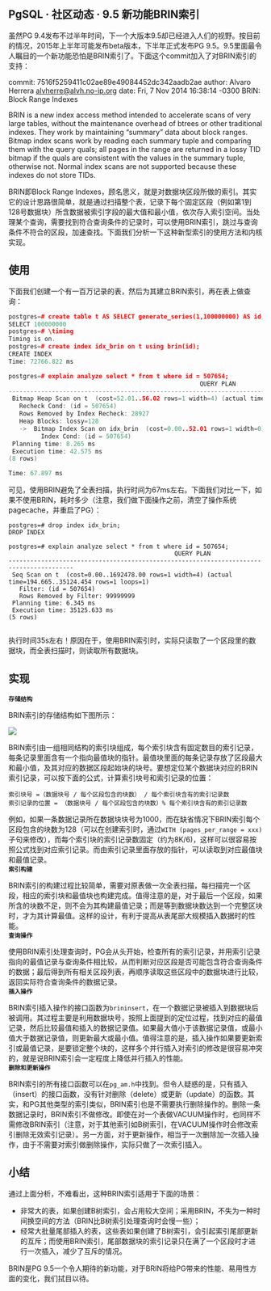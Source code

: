 ## PgSQL · 社区动态 · 9.5 新功能BRIN索引


虽然PG 9.4发布不过半年时间，下一个大版本9.5却已经进入人们的视野。按目前的情况，2015年上半年可能发布beta版本，下半年正式发布PG 9.5。9.5里面最令人瞩目的一个新功能恐怕是BRIN索引了。下面这个commit加入了对BRIN索引的支持：  


commit: 7516f5259411c02ae89e49084452dc342aadb2ae
author: Alvaro Herrera [alvherre@alvh.no-ip.org][1]
date: Fri, 7 Nov 2014 16:38:14 -0300
BRIN: Block Range Indexes  


BRIN is a new index access method intended to accelerate scans of very
large tables, without the maintenance overhead of btrees or other
traditional indexes.  They work by maintaining “summary” data about
block ranges.  Bitmap index scans work by reading each summary tuple and
comparing them with the query quals; all pages in the range are returned
in a lossy TID bitmap if the quals are consistent with the values in the
summary tuple, otherwise not.  Normal index scans are not supported
because these indexes do not store TIDs.  

BRIN即Block Range Indexes，顾名思义，就是对数据块区段所做的索引。其实它的设计思路很简单，就是通过扫描整个表，记录下每个固定区段（例如第1到128号数据块）所含数据被索引字段的最大值和最小值，依次存入索引空间。当处理某个查询，需要找到符合查询条件的记录时，可以使用BRIN索引，跳过与查询条件不符合的区段，加速查找。下面我们分析一下这种新型索引的使用方法和内核实现。  

## 使用


下面我们创建一个有一百万记录的表，然后为其建立BRIN索引，再在表上做查询：  

```cpp
postgres=# create table t AS SELECT generate_series(1,100000000) AS id;
SELECT 100000000
postgres=# \timing
Timing is on.
postgres=# create index idx_brin on t using brin(id);
CREATE INDEX
Time: 72766.822 ms

postgres=# explain analyze select * from t where id = 507654;
                                                     QUERY PLAN
-----------------------------------------------------------------------------------------
 Bitmap Heap Scan on t  (cost=52.01..56.02 rows=1 width=4) (actual time=26.046..41.431 rows=1 loops=1)
   Recheck Cond: (id = 507654)
   Rows Removed by Index Recheck: 28927
   Heap Blocks: lossy=128
   ->  Bitmap Index Scan on idx_brin  (cost=0.00..52.01 rows=1 width=0) (actual time=6.408..6.408 rows=1280 loops=1)
         Index Cond: (id = 507654)
 Planning time: 8.265 ms
 Execution time: 42.575 ms
(8 rows)

Time: 67.897 ms

```


可见，使用BRIN避免了全表扫描，执行时间为67ms左右。下面我们对比一下，如果不使用BRIN，耗时多少（注意，我们做下面操作之前，清空了操作系统pagecache，并重启了PG）：  

```LANG
postgres=# drop index idx_brin;
DROP INDEX

postgres=# explain analyze select * from t where id = 507654;
                                              QUERY PLAN
----------------------------------------------------------------------------------------
 Seq Scan on t  (cost=0.00..1692478.00 rows=1 width=4) (actual time=194.665..35124.454 rows=1 loops=1)
   Filter: (id = 507654)
   Rows Removed by Filter: 99999999
 Planning time: 6.345 ms
 Execution time: 35125.633 ms
(5 rows)


```


执行时间35s左右！原因在于，使用BRIN索引时，实际只读取了一个区段里的数据块，而全表扫描时，则读取所有数据块。  

## 实现 **`存储结构`**   


BRIN索引的存储结构如下图所示：  


![][0]  


BRIN索引由一组相同结构的索引块组成，每个索引块含有固定数目的索引记录，每条记录里面含有一个指向最值块的指针。最值块里面的每条记录存放了区段最大和最小值，及其对应的数据区段起始块的块号。要想定位某个数据块对应的BRIN索引记录，可以按下面的公式，计算索引块号和索引记录的位置：  

```LANG
索引块号 =（数据块号 / 每个区段包含的块数） / 每个索引块含有的索引记录数
索引记录的位置 = （数据块号 / 每个区段包含的块数）% 每个索引块含有的索引记录数

```


例如，如果一条数据记录所在数据块块号为1000，而在缺省情况下BRIN索引每个区段包含的块数为128（可以在创建索引时，通过`WITH (pages_per_range = xxx)`子句来修改），而每个索引块的索引记录数固定（约为8K/6)，这样可以很容易按照公式找到对应索引记录。而由索引记录里面存放的指针，可以读取到对应最值块和最值记录。   **`索引构建`**   


BRIN索引的构建过程比较简单，需要对原表做一次全表扫描，每扫描完一个区段，相应的索引块和最值块也构建完成。值得注意的是，对于最后一个区段，如果所含的块数不足，则不会为其构建最值记录；而是等到数据块数达到一个完整区块时，才为其计算最值。这样的设计，有利于提高从表尾部大规模插入数据时的性能。   **`查询操作`**   


使用BRIN索引处理查询时，PG会从头开始，检查所有的索引记录，并用索引记录指向的最值记录与查询条件相比较，从而判断对应区段是否可能包含符合查询条件的数据；最后得到所有相关区段列表，再顺序读取这些区段中的数据块进行比较，返回实际符合查询条件的数据记录。   **`插入操作`**   


BRIN索引插入操作的接口函数为`brininsert`，在一个数据记录被插入到数据块后被调用。其过程主要是利用数据块号，按照上面提到的定位过程，找到对应的最值记录，然后比较最值和插入的数据记录值。如果最大值小于该数据记录值，或最小值大于数据记录值，则更新最大或最小值。值得注意的是，插入操作如果要更新索引或最值记录，是要锁定整个块的，这样多个并行插入对索引的修改是很容易冲突的，就是说BRIN索引会一定程度上降低并行插入的性能。   **`删除和更新操作`**   


BRIN索引的所有接口函数可以在`pg_am.h`中找到。但令人疑惑的是，只有插入（insert）的接口函数，没有针对删除（delete）或更新（update）的函数。其实，和PG其他类型的索引类似，BRIN索引也是不需要执行删除操作的。删除一条数据记录时，BRIN索引不做修改。即使在对一个表做VACUUM操作时，也同样不需修改BRIN索引（注意，对于其他索引如B树索引，在VACUUM操作时会修改索引删除无效索引记录）。另一方面，对于更新操作，相当于一次删除加一次插入操作，由于不需要对索引做删除操作，实际只做了一次索引插入。  

## 小结


通过上面分析，不难看出，这种BRIN索引适用于下面的场景：  


* 非常大的表，如果创建B树索引，会占用较大空间；采用BRIN，不失为一种时间换空间的方法（BRIN比B树索引处理查询时会慢一些）；
* 经常大批量尾部插入的表，这些表如果创建了B树索引，会引起索引尾部更新的互斥；而使用BRIN索引，尾部数据块的索引记录只在满了一个区段时才进行一次插入，减少了互斥的情况。



BRIN是PG 9.5一个令人期待的新功能，对于BRIN将给PG带来的性能、易用性方面的变化，我们拭目以待。  


[1]: mailto:alvherre@alvh.no-ip.org
[0]: http://mysql.taobao.org/monthly/pic/2015-05-05/05pg.png
